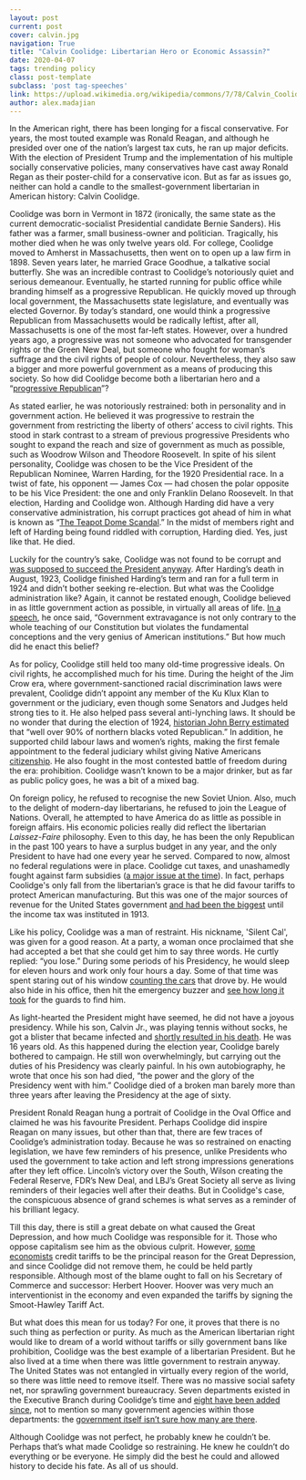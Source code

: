 ```yaml
---
layout: post
current: post
cover: calvin.jpg
navigation: True
title: "Calvin Coolidge: Libertarian Hero or Economic Assassin?"
date: 2020-04-07
tags: trending policy
class: post-template
subclass: 'post tag-speeches'
link: https://upload.wikimedia.org/wikipedia/commons/7/78/Calvin_Coolidge_cph.3g10777.jpg
author: alex.madajian
---   
```

In the American right, there has been longing for a fiscal conservative. For years, the most touted example was Ronald Reagan, and although he presided over one of the nation’s largest tax cuts, he ran up major deficits. With the election of President Trump and the implementation of his multiple socially conservative policies, many conservatives have cast away Ronald Regan as their poster-child for a conservative icon. But as far as issues go, neither can hold a candle to the smallest-government libertarian in American history: Calvin Coolidge.

  

Coolidge was born in Vermont in 1872 (ironically, the same state as the current democratic-socialist Presidential candidate Bernie Sanders). His father was a farmer, small business-owner and politician. Tragically, his mother died when he was only twelve years old. For college, Coolidge moved to Amherst in Massachusetts, then went on to open up a law firm in 1898. Seven years later, he married Grace Goodhue, a talkative social butterfly. She was an incredible contrast to Coolidge’s notoriously quiet and serious demeanour. Eventually, he started running for public office while branding himself as a progressive Republican. He quickly moved up through local government, the Massachusetts state legislature, and eventually was elected Governor. By today’s standard, one would think a progressive Republican from Massachusetts would be radically leftist, after all, Massachusetts is one of the most far-left states. However, over a hundred years ago, a progressive was not someone who advocated for transgender rights or the Green New Deal, but someone who fought for woman’s suffrage and the civil rights of people of colour. Nevertheless, they also saw a bigger and more powerful government as a means of producing this society. So how did Coolidge become both a libertarian hero and a “[progressive Republican](https://www.coolidgefoundation.org/blog/calvin-coolidges-surprise-contribution-to-progressivism/)”?

  

As stated earlier, he was notoriously restrained: both in personality and in government action. He believed it was progressive to restrain the government from restricting the liberty of others’ access to civil rights. This stood in stark contrast to a stream of previous progressive Presidents who sought to expand the reach and size of government as much as possible, such as Woodrow Wilson and Theodore Roosevelt. In spite of his silent personality, Coolidge was chosen to be the Vice President of the Republican Nominee, Warren Harding, for the 1920 Presidential race. In a twist of fate, his opponent — James Cox — had chosen the polar opposite to be his Vice President: the one and only Franklin Delano Roosevelt. In that election, Harding and Coolidge won. Although Harding did have a very conservative administration, his corrupt practices got ahead of him in what is known as “[The Teapot Dome Scandal](https://www.history.com/topics/roaring-twenties/teapot-dome-scandal).” In the midst of members right and left of Harding being found riddled with corruption, Harding died. Yes, just like that. He died.

  

Luckily for the country’s sake, Coolidge was not found to be corrupt and [was supposed to succeed the President anyway](http://press-pubs.uchicago.edu/founders/tocs/a2_1_6.html). After Harding’s death in August, 1923, Coolidge finished Harding’s term and ran for a full term in 1924 and didn’t bother seeking re-election. But what was the Coolidge administration like? Again, it cannot be restated enough, Coolidge believed in as little government action as possible, in virtually all areas of life. [In a speech](https://www.coolidgefoundation.org/blog/budget-and-tax-lessons-from-president-calvin-coolidge/#_edn5), he once said, “Government extravagance is not only contrary to the whole teaching of our Constitution but violates the fundamental conceptions and the very genius of American institutions.” But how much did he enact this belief?

  

As for policy, Coolidge still held too many old-time progressive ideals. On civil rights, he accomplished much for his time. During the height of the Jim Crow era, where government-sanctioned racial discrimination laws were prevalent, Coolidge didn’t appoint any member of the Ku Klux Klan to government or the judiciary, even though some Senators and Judges held strong ties to it. He also helped pass several anti-lynching laws. It should be no wonder that during the election of 1924, [historian John Berry estimated](https://www.coolidgefoundation.org/blog/1924-election-conflicting-minority-endorsements/) that “well over 90% of northern blacks voted Republican.” In addition, he supported child labour laws and women’s rights, making the first female appointment to the federal judiciary whilst giving Native Americans [citizenship](https://www.politico.com/story/2017/06/02/coolidge-signs-indian-citizenship-act-june-2-1924-238983). He also fought in the most contested battle of freedom during the era: prohibition. Coolidge wasn’t known to be a major drinker, but as far as public policy goes, he was a bit of a mixed bag.

  

On foreign policy, he refused to recognise the new Soviet Union. Also, much to the delight of modern-day libertarians, he refused to join the League of Nations. Overall, he attempted to have America do as little as possible in foreign affairs. His economic policies really did reflect the libertarian *Laissez-Faire* philosophy. Even to this day, he has been the only Republican in the past 100 years to have a surplus budget in any year, and the only President to have had one every year he served. Compared to now, almost no federal regulations were in place. Coolidge cut taxes, and unashamedly fought against farm subsidies ([a major issue at the time](https://www.coolidgefoundation.org/blog/well-farmers-never-have-made-much-money-coolidges-case-against-subsidies/)). In fact, perhaps Coolidge's only fall from the libertarian’s grace is that he did favour tariffs to protect American manufacturing. But this was one of the major sources of revenue for the United States government [and had been the biggest](https://www.forbes.com/sites/briandomitrovic/2018/03/09/when-tariffs-worked/#5a4dfd3770f9) until the income tax was instituted in 1913.

  

Like his policy, Coolidge was a man of restraint. His nickname, 'Silent Cal', was given for a good reason. At a party, a woman once proclaimed that she had accepted a bet that she could get him to say three words. He curtly replied: “you lose.” During some periods of his Presidency, he would sleep for eleven hours and work only four hours a day. Some of that time was spent staring out of his window [counting the cars](https://www.ozy.com/flashback/historys-laziest-leaders/6494/) that drove by. He would also hide in his office, then hit the emergency buzzer and [see how long it took](https://www.historytoday.com/archive/silent-cal) for the guards to find him.

  

As light-hearted the President might have seemed, he did not have a joyous presidency. While his son, Calvin Jr., was playing tennis without socks, he got a blister that became infected and [shortly resulted in his death](https://medium.com/@Anthony_Bergen/blister-the-day-calvin-coolidge-lost-his-favorite-son-and-his-passion-for-the-presidency-fe7b6b638f). He was 16 years old. As this happened during the election year, Coolidge barely bothered to campaign. He still won overwhelmingly, but carrying out the duties of his Presidency was clearly painful. In his own autobiography, he wrote that once his son had died, “the power and the glory of the Presidency went with him.” Coolidge died of a broken man barely more than three years after leaving the Presidency at the age of sixty.

  

President Ronald Reagan hung a portrait of Coolidge in the Oval Office and claimed he was his favourite President. Perhaps Coolidge did inspire Reagan on many issues, but other than that, there are few traces of Coolidge’s administration today. Because he was so restrained on enacting legislation, we have few reminders of his presence, unlike Presidents who used the government to take action and left strong impressions generations after they left office. Lincoln’s victory over the South, Wilson creating the Federal Reserve, FDR’s New Deal, and LBJ’s Great Society all serve as living reminders of their legacies well after their deaths. But in Coolidge's case, the conspicuous absence of grand schemes is what serves as a reminder of his brilliant legacy.

  

Till this day, there is still a great debate on what caused the Great Depression, and how much Coolidge was responsible for it. Those who oppose capitalism see him as the obvious culprit. However, [some economists](https://fee.org/articles/chaos-in-the-marketplace-don-t-believe-it/) credit tariffs to be the principal reason for the Great Depression, and since Coolidge did not remove them, he could be held partly responsible. Although most of the blame ought to fall on his Secretary of Commerce and successor: Herbert Hoover. Hoover was very much an interventionist in the economy and even expanded the tariffs by signing the Smoot-Hawley Tariff Act.

  

But what does this mean for us today? For one, it proves that there is no such thing as perfection or purity. As much as the American libertarian right would like to dream of a world without tariffs or silly government bans like prohibition, Coolidge was the best example of a libertarian President. But he also lived at a time when there was little government to restrain anyway. The United States was not entangled in virtually every region of the world, so there was little need to remove itself. There was no massive social safety net, nor sprawling government bureaucracy. Seven departments existed in the Executive Branch during Coolidge’s time and [eight have been added since](https://en.wikipedia.org/wiki/United_States_federal_executive_departments), not to mention so many government agencies within those departments: the [government itself isn’t sure how many are there](https://www.forbes.com/sites/waynecrews/2017/07/05/how-many-federal-agencies-exist-we-cant-drain-the-swamp-until-we-know/#1205b8591aa2).

  

Although Coolidge was not perfect, he probably knew he couldn’t be. Perhaps that’s what made Coolidge so restraining. He knew he couldn’t do everything or be everyone. He simply did the best he could and allowed history to decide his fate. As all of us should.
